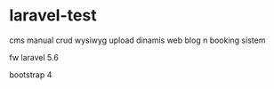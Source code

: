 # laravel-test
cms manual crud wysiwyg upload dinamis web blog n booking sistem


fw laravel 5.6

bootstrap 4
